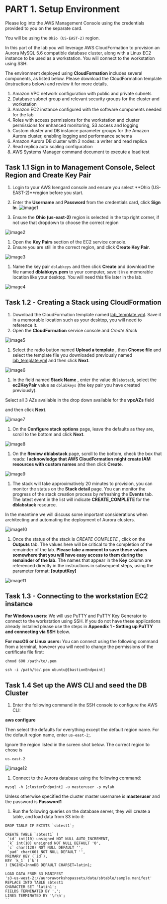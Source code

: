 # PART 1. Setup Environment

Please log into the AWS Management Console using the credentials provided to you on the separate card.

You will be using the `Ohio (US-EAST-2)` region.

In this part of the lab you will leverage AWS CloudFormation to provision an Aurora MySQL 5.6 compatible database cluster, along with a Linux EC2 instance to be used as a workstation. You will connect to the workstation using SSH.

The environment deployed using **CloudFormation** includes several components, as listed below. Please download the CloudFormation template (instructions below) and review it for more details.

1. Amazon VPC network configuration with public and private subnets
2. Database subnet group and relevant security groups for the cluster and workstation
3. Amazon EC2 instance configured with the software components needed for the lab
4. Roles with access permissions for the workstation and cluster permissions for enhanced monitoring, S3 access and logging
5. Custom cluster and DB instance parameter groups for the Amazon Aurora cluster, enabling logging and performance schema
6. Amazon Aurora DB cluster with 2 nodes: a writer and read replica
7. Read replica auto scaling configuration
8. AWS Systems Manager command document to execute a load test

## Task 1.1 Sign in to Management Console, Select Region and Create Key Pair

1. Login to your AWS Isengard console and ensure you select **Ohio (US-EAST-2)**region before you start.
2. Enter the **Username** and **Password** from the credentials card, click **Sign In**.
![image1](./img/image001.png)

1. Ensure the **Ohio (us-east-2)** region is selected in the top right corner, if not use that dropdown to choose the correct region

![image2](./img/image002.png)

1. Open the **Key Pairs** section of the EC2 service console.
2. Ensure you are still in the correct region, and click **Create Key Pair**.


![image3](./img/image003.png)

1. Name the key pair `dblabkeys` and then click **Create** and download the file named **dblabkeys.pem** to your computer, save it in a memorable location like your desktop.  You will need this file later in the lab.

![image4](./img/image004.png)

## Task 1.2 - Creating a Stack using CloudFormation

1. Download the CloudFormation template named [lab\_template.yml](https://raw.githubusercontent.com/czhc/aurora-deep-dive--private/master/lab1/lab_template.yml?token=ABDLDPLM6425NFSEY4H2GYC5ZCV26). Save it in a memorable location such as your desktop, you will need to reference it.
2. Open the **CloudFormation** service console and *Create Stack* 


![image5](./img/image005.png)

1. Select the radio button named **Upload a template** , then **Choose file** and select the template file you downloaded previously named [lab_template.yml](./lab_template.yml) and then click **Next**.

![image6](./img/image006.png)

1. In the field named **Stack Name** , enter the value `dblabstack`, select the **ec2KeyPair** value as `dblabkeys` (the key pair you have created previously).

Select all 3 AZs available in the drop down available for the **vpcAZs** field

and then click **Next**.


![image7](./img/image007.png)

1. On the **Configure stack options** page, leave the defaults as they are, scroll to the bottom and click **Next**.


![image8](./img/image008.png)

1. On the **Review dblabstack** page, scroll to the bottom, check the box that reads: **I acknowledge that AWS CloudFormation might create IAM resources with custom names** and then click **Create**.

![image9](./img/image009.png)

1. The stack will take approximatively 20 minutes to provision, you can monitor the status on the **Stack detail** page. You can monitor the progress of the stack creation process by refreshing the **Events** tab. The latest event in the list will indicate **CREATE\_COMPLETE** for the **dblabstack** resource.

In the meantime we will discuss some important considerations when architecting and automating the deployment of Aurora clusters.

![image10](./img/image010.png)


1. Once the status of the stack is _CREATE COMPLETE_ , click on the **Outputs** tab. The values here will be critical to the completion of the remainder of the lab.   **Please take a moment to save these values somewhere that you will have easy access to them during the remainder of the lab.** The names that appear in the **Key** column are referenced directly in the instructions in subsequent steps, using the parameter format: **[outputKey]**

![image11](./img/image011.png)


## Task 1.3 - Connecting to the workstation EC2 instance

**For Windows users:** We will use PuTTY and PuTTY Key Generator to connect to the workstation using SSH. If you do not have these applications already installed please use the steps in **Appendix 1 - Setting up PuTTY and connecting via SSH** below.

**For macOS or Linux users:** You can connect using the following command from a terminal, however you will need to change the permissions of the certificate file first:


`chmod 600 /path/to/.pem`

`ssh -i /path/to/.pem ubuntu@[bastionEndpoint]`



## Task 1.4 Set up the AWS CLI and seed the DB Cluster

1. Enter the following command in the SSH console to configure the AWS CLI:

**aws configure**

Then select the defaults for everything except the default region name.  For the default region name, enter `us-east-2`;.

Ignore the region listed in the screen shot below. The correct region to chose is

`us-east-2`

![image12](./img/image012.png)

1. Connect to the Aurora database using the following command:

`mysql -h [clusterEndpoint] -u masteruser -p mylab`

Unless otherwise specified the cluster master username is **masteruser** and the password is **Password1**

1. Run the following queries on the database server, they will create a table, and load data from S3 into it:

```
DROP TABLE IF EXISTS `sbtest1`;
```

```
CREATE TABLE `sbtest1` (
 `id` int(10) unsigned NOT NULL AUTO_INCREMENT,
 `k` int(10) unsigned NOT NULL DEFAULT '0',
 `c` char(120) NOT NULL DEFAULT '',
 `pad` char(60) NOT NULL DEFAULT '',
PRIMARY KEY (`id`),
KEY `k_1` (`k`)
) ENGINE=InnoDB DEFAULT CHARSET=latin1;
```

```
LOAD DATA FROM S3 MANIFEST
's3-us-west-2://auroraworkshopassets/data/sbtable/sample.manifest'
REPLACE INTO TABLE sbtest1
CHARACTER SET 'latin1';
FIELDS TERMINATED BY ',';
LINES TERMINATED BY '\r\n';
``
